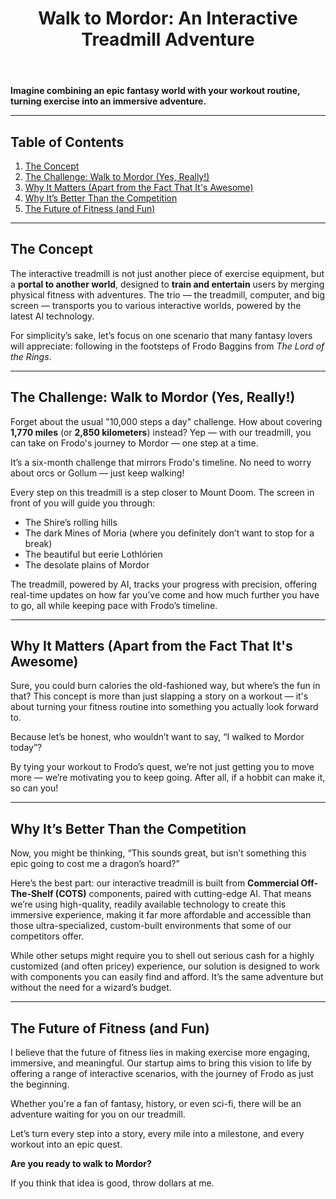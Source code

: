 ﻿---
title: "Walk to Mordor: An Interactive Treadmill Adventure"
description: "Turn your workout into an epic fantasy quest by following Frodo’s journey to Mordor on an AI-powered treadmill."
slug: "interactive-treadmill-walk-to-mordor"
created: 2025-08-08
updated: 2025-08-08
tags:
  [
    "fitness tech",
    "AI",
    "immersive experience",
    "Lord of the Rings",
    "startup idea",
  ]
coverImage: "https://media.licdn.com/dms/image/v2/D4E12AQH4Ed5rti6zow/article-cover_image-shrink_720_1280/article-cover_image-shrink_720_1280/0/1724403025702?e=1761177600&v=beta&t=nb5fTr5g8BuPeQwW-XJss5tGzgK6QUjGLhifM5_I3JM"
canonical: ""
project: ""
linkedinURL: ""
devtoURL: ""
mediumURL: ""
---

**Imagine combining an epic fantasy world with your workout routine, turning exercise into an immersive adventure.**

---

## Table of Contents

1. [The Concept](#-the-concept)
2. [The Challenge: Walk to Mordor (Yes, Really!)](#️-the-challenge-walk-to-mordor-yes-really)
3. [Why It Matters (Apart from the Fact That It's Awesome)](#-why-it-matters-apart-from-the-fact-that-its-awesome)
4. [Why It’s Better Than the Competition](#-why-its-better-than-the-competition)
5. [The Future of Fitness (and Fun)](#-the-future-of-fitness-and-fun)

---

## The Concept

The interactive treadmill is not just another piece of exercise equipment, but a **portal to another world**, designed to **train and entertain** users by merging physical fitness with adventures. The trio — the treadmill, computer, and big screen — transports you to various interactive worlds, powered by the latest AI technology.

For simplicity’s sake, let’s focus on one scenario that many fantasy lovers will appreciate: following in the footsteps of Frodo Baggins from _The Lord of the Rings_.

---

## The Challenge: Walk to Mordor (Yes, Really!)

Forget about the usual "10,000 steps a day" challenge. How about covering **1,770 miles** (or **2,850 kilometers**) instead? Yep — with our treadmill, you can take on Frodo's journey to Mordor — one step at a time.

It’s a six-month challenge that mirrors Frodo's timeline. No need to worry about orcs or Gollum — just keep walking!

Every step on this treadmill is a step closer to Mount Doom. The screen in front of you will guide you through:

- The Shire’s rolling hills
- The dark Mines of Moria (where you definitely don’t want to stop for a break)
- The beautiful but eerie Lothlórien
- The desolate plains of Mordor

The treadmill, powered by AI, tracks your progress with precision, offering real-time updates on how far you’ve come and how much further you have to go, all while keeping pace with Frodo’s timeline.

---

## Why It Matters (Apart from the Fact That It's Awesome)

Sure, you could burn calories the old-fashioned way, but where’s the fun in that? This concept is more than just slapping a story on a workout — it's about turning your fitness routine into something you actually look forward to.

Because let’s be honest, who wouldn’t want to say, “I walked to Mordor today”?

By tying your workout to Frodo’s quest, we’re not just getting you to move more — we’re motivating you to keep going. After all, if a hobbit can make it, so can you!

---

## Why It’s Better Than the Competition

Now, you might be thinking, “This sounds great, but isn’t something this epic going to cost me a dragon’s hoard?”

Here’s the best part: our interactive treadmill is built from **Commercial Off-The-Shelf (COTS)** components, paired with cutting-edge AI. That means we’re using high-quality, readily available technology to create this immersive experience, making it far more affordable and accessible than those ultra-specialized, custom-built environments that some of our competitors offer.

While other setups might require you to shell out serious cash for a highly customized (and often pricey) experience, our solution is designed to work with components you can easily find and afford. It’s the same adventure but without the need for a wizard’s budget.

---

## The Future of Fitness (and Fun)

I believe that the future of fitness lies in making exercise more engaging, immersive, and meaningful. Our startup aims to bring this vision to life by offering a range of interactive scenarios, with the journey of Frodo as just the beginning.

Whether you're a fan of fantasy, history, or even sci-fi, there will be an adventure waiting for you on our treadmill.

Let’s turn every step into a story, every mile into a milestone, and every workout into an epic quest.

**Are you ready to walk to Mordor?**

If you think that idea is good, throw dollars at me.
